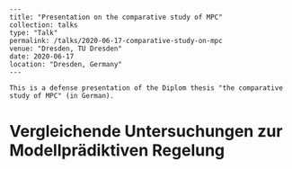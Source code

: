 ```
---
title: "Presentation on the comparative study of MPC"
collection: talks
type: "Talk"
permalink: /talks/2020-06-17-comparative-study-on-mpc
venue: "Dresden, TU Dresden"
date: 2020-06-17
location: "Dresden, Germany"
---

This is a defense presentation of the Diplom thesis "the comparative study of MPC" (in German).
```

# Vergleichende Untersuchungen zur Modellprädiktiven Regelung

